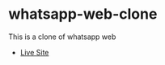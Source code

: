 # whatsapp-web-clone

This is a clone of whatsapp web

* [Live Site](https://nofeesahdee.github.io/whatsapp-web-clone/)
